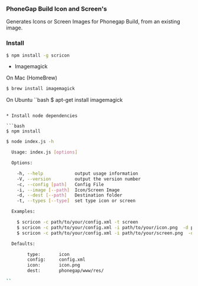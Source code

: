 ### PhoneGap Build Icon and Screen's

Generates Icons or Screen Images for Phonegap Build, from an existing image.


### Install
```bash
$ npm install -g scricon
```
* Imagemagick

On Mac (HomeBrew)
```bash
$ brew install imagemagick
```

On Ubuntu
``bash
$ apt-get install imagemagick
```

* Install node dependencies

```bash
$ npm install
```

```bash
$ node index.js -h

  Usage: index.js [options]

  Options:

    -h, --help            output usage information
    -V, --version         output the version number
    -c, --config [path]   Config File
    -i, --image [--path]  Icon/Screen Image
    -d, --dest [--path]   Destination folder
    -t, --types [--type]  set type icon or screen

  Examples:

    $ scricon -c path/to/your/config.xml -t screen
    $ scricon -c path/to/your/config.xml -i path/to/your/icon.png  -d path/to/your/destPath`-t icon
    $ scricon -c path/to/your/config.xml -i path/to/your/screen.png  -d path/to/your/destPath`-t screen

  Defaults:

		type: 		icon
		config: 	config.xml
		icon: 		icon.png
		dest: 		phonegap/www/res/

``